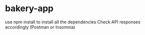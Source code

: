 # bakery-app
use npm install to install all the dependencies
Check API responses accordingly (Postman or Insomnia)

